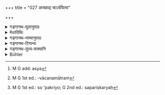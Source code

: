 +++
title = "027 आच्छाद्य चाऽर्चयित्वा"

+++

<details><summary>गङ्गानथ-मूलानुवादः</summary>

When one himself invites a man endowed with learning and character and gives to him his daughter, after having dressed and worshipped (them),—this is called the “Brāhma” form.—(27)
</details>

<details><summary>मेधातिथिः</summary>

**आच्छाद्येति** । आच्छादनविशेषो ऽभिप्रेतः, अन्यस्यौचित्येनैव प्राप्तत्वात् । उत्कृष्टेनाच्छादनेन यथादेशं यथासंभवं यथायोग्येन वाससा परिधाप्य । **अर्हयित्वा** । अनेनालंकरणकटककणिकादिना प्रीतिविशेषसत्कारविशेषैर् अर्चनं कृत्वा । एतेनाच्छादनार्हणेन कन्याया वरस्य चान्यतरसंबन्धे प्रमाणाभावाद् उभयोपयोगः कार्यः । **श्रुतशीलवते** । अन्ये ऽपि स्मृत्यन्तरोक्ता वरगुणा द्रष्टव्याः "युवा धीमाञ् जनप्रियः । यत्नात् परीक्षितः पुंस्त्वे" इति (य्ध् १.५५) । **स्वयं** प्रागयाचितः । स्वपुरुषप्रेषणैर् **आहूय** अन्तिकदेशम् आनाय्य वरम् । यद् **दानं** स **ब्राह्मो धर्मो** विवाहः । अविशेषवचनो ऽपि **धर्म**शब्दः पूर्वापेक्षितत्वात्[^८४] तत्पर एव द्रष्टव्यः । अयाचितलाभो ऽभ्यर्हणापूर्वको ब्राह्मो विवाह इति लक्षणार्थः ।


[^८४]:
     M G add: asya

- <u>ननु</u> चेदम् अयुक्तं स्त्रीस्वीकारार्थो विवाह इति । 

- <u>यावद्</u> विवाहपर्यन्तं चैतद् दानम् । नाकृते विवाहे दानार्थनिवृत्तिः । स हि तस्याः प्रतिग्रहकालः । न चासति परिग्रहे दानं परिसमाप्यते । न स्वत्वनिवृत्तिमात्रं दानम् । परस्वत्वापत्तिपर्यन्तं हि तत् । तथा च वक्ष्यति "तेषां तु निष्ठा विज्ञेया विद्वद्भिः सप्तमे पदे" इति (म्ध् ८.२२७) । एवं विवाहकाल एव कन्या दातव्या । तथा च गृह्यकारस् तस्मिन्न् एव काले ब्राह्मविवाहे काण्डिकधर्मं दर्शयति ।यत् तु प्राग् विवाहाद् दानं तदुपसंवादनवचनमात्रम्[^८५] । न हि तस्मिन्न् अक्रियमाणे ऽभिप्रेतकाले ऽवश्यं विवाहनिर्वृत्तिः । कश्चित् प्राग्निरूपिते न दद्याद् अपि, इतरो वा कदाचिन् न प्रतिगृह्णीयात् । तस्मात् प्राग्विवाहाद् उपसंवादः कर्तव्यः- तदा त्वयेयं देया मया चेयं वोढव्येति । यथैवान्तःक्रतुः सोपक्रियो[^८६] ऽचोदिततत्सिद्धार्थो ऽर्थाद् बहिष्क्रियते ।


[^८६]:
     M G 1st ed.: so 'pakriyo; G 2nd ed.: sapariṣkaryaḥ


[^८५]:
     M G 1st ed.: -vācanamātram

- <u>ये तु मन्यन्ते</u> यथैव गवादेर् द्रव्यस्यादृष्टार्थतया दीयमानस्य मन्त्रपूर्वकेण प्रतिग्रहेण दानम् अपि निर्वर्तते, तेनैवेदम् उक्तं ददातिषु चैवं धर्मेष्व् इति । एवं चेह प्रतिग्रहमन्त्रस्थानीयो विवाह इति । तथा च उपयमनं विवाह इत्य् एको ऽर्थः । उपयमनं च स्वकरणम् । एवं ह स्म भगवान् पाणिनिः स्मरति "उपाद् यमः स्वकरणे" इति (पाण् १.३.५६) । अतो विवाहः कन्यास्वीकारार्थः ।

- <u>तद् अयुक्तम्</u> । स्वीकृताया विवाहो भार्याकरणार्थः । नानेन कर्मणा प्रतिगृह्णीयाद् इति विधिर् अस्ति । न च वैवाहिका मन्त्रा प्रतिग्रहप्रकारकाः, यथा "देवस्य त्वा प्रगृह्णामि" इति मन्त्राः । यत् तु स्वकरण इति तन् न विरुद्धम् । विवाहस्याप्य् अस्ति स्वकरणरूपता । दानेन स्वत्वमात्रे प्रतिपन्ने विवाहेन विशिष्टं स्वत्वं क्रियते । नेयं गवादिद्रव्यवत् स्वं यथेष्टविनियोज्यतया, अपि तु जायात्वेन । विशिष्ट एव हि स्वस्वामिभावो जायापतिलक्षणसंबन्धः । तथा च दर्शयिष्यति- "मङ्गलार्थं स्वस्त्ययनं । । । विवाहेषु प्रदानं स्वाम्यकारणम्" इति (म्ध् ५.१५२) ॥ ३.२७ ॥
</details>

<details><summary>गङ्गानथ-भाष्यानुवादः</summary>

The author now describes the exact nature of the several forms of marriage.

‘*After having dressed*.’—What is meant is a particular form of dressing, ordinary dressing being absolutely necessary (and hence implying no special regard). Hence the. meaning is—‘After having dressed with nice and suitable clothes, such as might be available at the place.’

‘*Having worshipped*;’—*i.e*., having done worship with bracelets, armlets and other ornaments, and also special modes of honouring, indicative of great affection.

There is nothing to indicate the connection of the ‘dressing’ and ‘worshipping’ with either the bride only or with the bridegroom only: hence they should be taken as relating to both.

‘*Endowed with learning and character*.’—This implies also the other qualifications of the bridegroom, mentioned in other law-books; such as ‘intelligent, loved by the people, having his virility carefully tested’ (Yājñavalkya, *Ācītra*, 55).

‘*Himself*;’—*i.e*., not previously requested by him.

‘*Invites*’ him;—*i.e*., gets the bridegroom to come, by sending bis own man.

This giving away of the daughter is the ‘*Brahma form*’ of marriage. Though the term ‘form’ is a general one, yet, in consideration of the context, it has to be taken as standing for *marriage*.

The upshot of this definition comes to be that ‘when a man obtains a wife without asking for it, and with due honour, it is the *Brahma* form of *marriage*.’

“The definition provided in the text cannot be right; as, in reality, ‘marriage’ is for the purpose of accepting a wife \[so that the mere ‘giving’ by the father cannot be *marriage*.\]”

The ‘giving’ spoken of in the text is meant to extend right up to the end of the marriage-ceremony; in fact, until the marriage has been performed, the ‘giving’ is not complete; it is at the time of ‘marriage’ that there is ‘acceptance’ of the girl by the bridegroom; and until this
*acceptance*, the ‘gift’ is not complete. Specially, ‘giving’ here does
not consist merely in the renouncing of one’s proprietary right; it extends up to the creating of the proprietary right of another person (the recipient). It is in view of this that the author is going to declare later on—‘the learned should regard the seventh step as the final stage of the marriage’ (5.152). Thus, then, it is at the time of marriage that the maiden should be given away; it is for this reason that the author of the *Gṛhyasūtra* has laid down the rites in connection with the *Brāhma* marriage as to be performed at the time of the marriage itself.

As for the ‘giving’ before the marriage, this is merely a verbal compact; and if no such compact has been entered into, it is just possible that at the desired time the marriage may not be actually performed; for in the absence of formal agreement, the father of the bride may not give her, or the bridegroom may not accept her. Hence it is necessary that before the actual marriage, a regular contract should be entered into, in some such form, ‘she is to be given by you and accepted by me.’ \[Just as an internal sacrifice becomes naturally excluded when it is deficient in some essential factor and does not fulfil the conditions of the injunction.?\]

Some people argue as follows:—“When the cow and such other things are given away for the purpose of obtaining a transcendental result, the
*giving* is accomplished merely by the recepient accepting it with the
proper texts and the same should be the case with all acts of *giving*. So that, in the case in question also, marrying occupying the same position as *accepting*, ‘marriage’ should be regarded as synonymous with *acceptance*; and the act of *accepting* consists in *making the thing one*’a *own*; as says the revered Pāṇini in Sūtra 1. 3. 56—‘The root *yama* with the prefix *upa* in the sense of *making one’s own* takes the Ātmanepada.’ From this it is clear that marriage is done only for the purpose of *receiving the maiden*.”

This, however, is not right. In fact, the ‘marriage’ is of the maiden that has been *accepted*, and it is for the purpose of making her a
*wife*. The Injunction bearing upon marriage is not in the form
that—‘one should *accept* the maiden by means of this rite;’ nor are the sacred texts recited at marriage such as signify the act of *accepting*; as is the case with such *mantras* as—‘*devasya tvā pratigṛhṇāmi, etc*.’

As for what has been said regarding the sense of *making one’s own*, such a sense is not incompatible with our view. The act of ‘marrying’ also is of the nature of *making one’s own*. The act of ‘giving’ only brings about the ownership of the recipient; and the act of ‘marrying’ creates a particular form of ownership. Further, the wife is not a ‘property’ in the same sense that the cow and other things are; the latter are property’ in the sense that they may be used in any way one likes, while the maiden married by one can be used only as ‘wife so that the relation between husband and wife is of that of a peculiar kind of ownership; as will be shown later on, under 5. 152.—(27).
</details>

<details><summary>गङ्गानथ-टिप्पन्यः</summary>

‘*Arcayitvā*’—Medhātithi and Kullūka take this as well as ‘*ācchādya*’ as referring to both the bride and the bridegroom;—Nārāyaṇa and Rāghvānanda refer ‘*urcayitvā*’ to the bridegroom only.

This verse is quoted in *Vīramitrodaya* (Saṃskāra, p. 847), where the following explanatory notes are added:—‘*Ācchādya*,’ ‘having dressed,’ with clothes;—‘*arcayitvā*’ ‘having worshipped’ with garlands, sandal-paint and so forth;—both these are to be done to the bridegroom, not to the bride; since both these are related to ‘*āhūya*’ ‘having invited,’ which cannot refer to the bride;—‘*Svayam*,’ ‘himself,’ should not be taken (as Medhātithi and Kullūka take it) as precluding the possiblity of the request for the girl coming from the bridegroom; as such preclusion would be inconsistent with the rule laying down the ‘selection’ of the bride by the bridegroom.—Further Baudhāyana says—“After ascertaining his *Śrutaśīle*, learning and character, one gives the girl to the Student *who seeks for her*,”—and here we find it distinctly laid down that there should be *a seeking for the girl* by the bridegroom;—in this passage ‘Student,’ *Brahmacāri*, stands for one whose observance of studentship has not suffered in any way.—‘The seeing’ spoken of by Baudhāyana consists in selecting the bride. That the father should ‘himself’ invite the bridegroom has been laid down as the peculiar characteristic of the ‘Brāhma’ form of marriage. Such also is the custom among the people of the south.

This verse is quoted also in *Smṛtitattva* (II, p. 106) in connection with a somewhat subtle discussion. The author holds the view that ‘marriage,’ ‘*vivāha*,’ is the *act of taking a wife*, and hence the ‘giving’ of the bride cannot be called ‘marriage,’ as the *giving* is done by the Father, while the *taking of a wife* is done by the Bridegroom. On this ground, he argues, the definition of the Brāhma form of *marriage* provided in the present text of Manu should not be explained as consisting in the ‘*giving* of the girl’; the word ‘*Dānam*’ has, therefore, to be explained differently, in its etymological sense ‘*yasmai dīyate tat dānam*’ *i.e*., ‘*dānam*’ means ‘that for the sake of accomplishing which the *giving* is done’;—and as it is the Student’s ‘taking of a wife’ that is accomplished by *giving*, it is this ‘taking of the wife’ which should be taken as expressed by the word ‘*dānam*.’ He argues further that if the ‘marriage consisted in the *giving* of the girl, then the agent, *person* marrying, would be the bride’s Father, and not the Bridegroom. The author is conscious of the syntactical difficulty involved in his explanation, in connection with the participle ‘*āhūya*’, ‘having invited,’ which, as it stands, must have the same nominative agent as the ‘giving.’ But he brushes it off with the remark that the derivation of the verbal root in ‘*āhūya*’ being only a secondary factor, may be ignored, or we may supply some such word as ‘*sthitaḥ*’;—the meaning thus being—‘the man who takes the wife when he comes *after being invited*.’

It is interesting to note that the question raised by Raghunandana in
*Smṛtitattva* has been anticipated and satisfactorily explained by
Medhātithi (see *Translation*, p. 58).

This verse is quoted in *Aparārka* (p. 88);—in *Dānakriyākaumudī* (p. 9) as laying down the necessity of *clothing* the girl properly;—in
*Nṛsiṃhaprasāda* (Saṃskāra, p. 61a);—and in *Smṛticandrikā* (Saṃskāra,
p. 227), which explains ‘*arcayitvā*’ as ‘having worshipped him with offerings of ornaments and other tilings.’
</details>

<details><summary>गङ्गानथ-तुल्य-वाक्यानि</summary>

*Gautama* (4. 6).—‘One should give away his daughter, dressed and
adorned, to a man who is endowed with learning, character, good conduct, and relations;—this is the Brāhma form.’

*Baudhāyana* (1. 11. 2).—‘The Brāhma form consists in giving the girl to
a man who has kept the vows of the Religious Student seeking for wife, after having tested his learning and character.’

*Āpastamba-Dharmasūtra* (2. 11. 17).—‘In the Brāhma form of marriage,
one should find out all about the relations, the character, the learning and the health of the man and then give to him the girl after having adorned her to the best of his power, for the purpose of hearing children and for companionship.’

*Vaśiṣṭha* (1.30).—‘That is the form of marriage in which the father
gives away the girl to a person desirous of having a wife, after having made to him an offering of water.’

*Viṣṇu* (24.19).—‘The Brāhma form consists in inviting the qualified man
and giving the girl to him.’

*Yājñavalkya* (1. 58).—‘When the girl, adorned to the best of one’s
power, is given to a man who has been invited for the purpose, it constitutes the Brāhma form of marriage; the son born of these marriages purities twenty-one generations on both sides.’

*Āśvalāyana-Gṛhyasūtra* (1. 6. 15).—‘Having adorned the girl one should
give her away, preceded by the water-offering; the son born thereof purifies twelve future generations and twelve past generations on both sides.’

*Devala* (Vīramitrodaya-Saṃskāra, p. 847).—‘One should give away the
girl, endowed with auspicious qualities, dressed and adorned, wearing now bangles, to a deserving man; this constitutes the Brāhma form of marriage.’

*Saṃvarta* (Vīramitrodaya-Saṃskāra, p. 847).—‘One should give away—by
the Brāhma form of marriage—his daughter, endowed with good qualities, after having adorned her with excellent ornaments, to a suitable bridegroom.’

*Vyāsa* (Vīramitrodaya-Saṃskāra, p. 847).—‘One should give away the
girl, dressed and adorned, after going round the fire thrice and pronounced the name and *gotra*; this is the Brāhma form.’

*Yama* (Vīramitrodaya-Saṃskāra, p. 848).—‘The girl that is given away
with water, they regard as *Brahmadeyā*.’

*Hārīta* (Vīramitrodaya-Saṃskāra, p. 848).—‘When one offers a pair of
clothes to a man and gives his girl to him, without deprecating or discussing him, directing him to jointly carry on Dharma, this is the Brāhma form of marriage.’

*Śaṅkha-Likhita* (Vīramitrodaya-Saṃskāra, p. 848).—‘When one gives to a
man of his own caste, who is well known to him, the girl who has not reached puberty,—this is the Brāhma marriage.’

*Paiṭhīnasi* (Vīramitrodaya-Saṃskāra, p. 848).—‘One should give away the
girl adorned with gold, before she has reached puberty.’

*Brahmapurāṇa* (Vīramitrodaya-Saṃskāra, p. 848).—‘To a qualified
bridegroom, you give the girl, with proper faith and confidence, after having adorned her to the best of your power and endowed her with wealth.’
</details>

<details><summary>Bühler</summary>

027	The gift of a daughter, after decking her (with costly garments) and honouring (her by presents of jewels), to a man learned in the Veda and of good conduct, whom (the father) himself invites, is called the Brahma rite.
</details>
